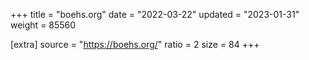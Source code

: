 +++
title = "boehs.org"
date = "2022-03-22"
updated = "2023-01-31"
weight = 85560

[extra]
source = "https://boehs.org/"
ratio = 2
size = 84
+++
